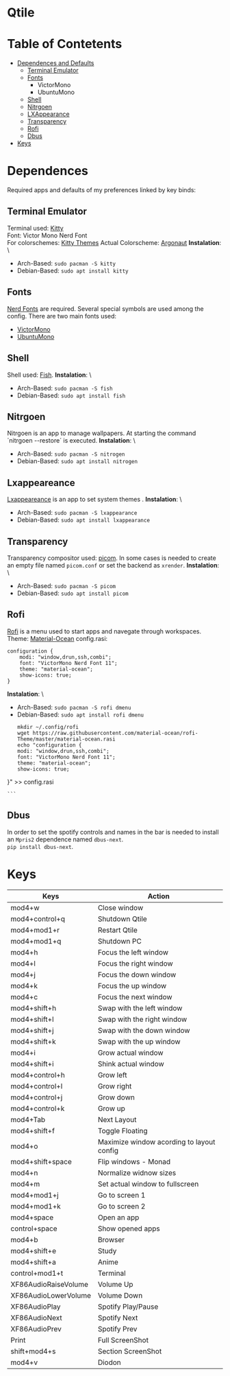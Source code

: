 # Qtile

# Table of Contetents
- [Dependences and Defaults](#dependences)
    - [Terminal Emulator](#terminal-emulator)
    - [Fonts](#fonts)
        - VictorMono
        - UbuntuMono
    - [Shell](#shell)
    - [Nitrgoen](#nitrgoen)
    - [LXAppearance](#lxappearance)
    - [Transparency](#transparency)
    - [Rofi](#rofi)
    - [Dbus](#dbus)
- [Keys](#keys)

# Dependences 
Required apps and defaults of my preferences linked by key binds:
## Terminal Emulator
Terminal used: [Kitty](https://sw.kovidgoyal.net/kitty/) \
Font: Victor Mono Nerd Font \
For colorschemes: [Kitty Themes](https://github.com/dexpota/kitty-themes)
Actual Colorscheme: [Argonaut](https://github.com/dexpota/kitty-themes/blob/master/themes/Argonaut.conf)
**Instalation**: \
- Arch-Based: `sudo pacman -S kitty`
- Debian-Based: `sudo apt install kitty`
## Fonts
[Nerd Fonts](https://www.nerdfonts.com/#home) are required. Several special symbols are used among the config.
There are two main fonts used:
- [VictorMono](https://github.com/ryanoasis/nerd-fonts/releases/download/v2.1.0/VictorMono.zip)
- [UbuntuMono](https://github.com/ryanoasis/nerd-fonts/releases/download/v2.1.0/UbuntuMono.zip)
## Shell
Shell used: [Fish](https://fishshell.com/).
**Instalation**: \
- Arch-Based: `sudo pacman -S fish`
- Debian-Based: `sudo apt install fish`

## Nitrgoen
Nitrgoen is an app to manage wallpapers. At starting the command ´nitrgoen --restore´ is executed.
**Instalation**: \
- Arch-Based: `sudo pacman -S nitrogen`
- Debian-Based: `sudo apt install nitrogen`

## Lxappeareance
[Lxappeareance](https://wiki.lxde.org/es/LXAppearance) is an app to set system themes .
**Instalation**: \
- Arch-Based: `sudo pacman -S lxappearance`
- Debian-Based: `sudo apt install lxappearance`

## Transparency
Transparency compositor used: [picom](https://github.com/yshui/picom). In some cases is needed to create an empty file named `picom.conf` or set the backend as `xrender`.
**Instalation**: \
- Arch-Based: `sudo pacman -S picom`
- Debian-Based: `sudo apt install picom`

## Rofi
[Rofi](https://github.com/davatorium/rofi) is a menu used to start apps and navegate through workspaces.
Theme: [Material-Ocean](https://github.com/material-ocean/rofi-Theme)
config.rasi:
```rasi
configuration {
    modi: "window,drun,ssh,combi";
    font: "VictorMono Nerd Font 11";
    theme: "material-ocean";
    show-icons: true;
}
```
**Instalation**: \
- Arch-Based: `sudo pacman -S rofi dmenu`
- Debian-Based: `sudo apt install rofi dmenu`
    ```
    mkdir ~/.config/rofi
    wget https://raw.githubusercontent.com/material-ocean/rofi-Theme/master/material-ocean.rasi
    echo "configuration {
    modi: "window,drun,ssh,combi";
    font: "VictorMono Nerd Font 11";
    theme: "material-ocean";
    show-icons: true;
}" >> config.rasi
    
    ```

## Dbus
In order to set the spotify controls and names in the bar is needed to install an `Mpris2` dependence named `dbus-next`. \
`pip install dbus-next`.

# Keys
| Keys                 | Action                                    |
| -------------------- | ----------------------------------------- |
| mod4+w               | Close window                              |
| mod4+control+q       | Shutdown Qtile                            |
| mod4+mod1+r          | Restart Qtile                             |
| mod4+mod1+q          | Shutdown PC                               |
| mod4+h               | Focus the left window                     |
| mod4+l               | Focus the right window                    |
| mod4+j               | Focus the down window                     |
| mod4+k               | Focus the up window                       |
| mod4+c               | Focus the next window                     |
| mod4+shift+h         | Swap with the left window                 |
| mod4+shift+l         | Swap with the right window                |
| mod4+shift+j         | Swap with the down window                 |
| mod4+shift+k         | Swap with the up window                   |
| mod4+i               | Grow actual window                        |
| mod4+shift+i         | Shink actual window                       |
| mod4+control+h       | Grow left                                 |
| mod4+control+l       | Grow right                                |
| mod4+control+j       | Grow down                                 |
| mod4+control+k       | Grow up                                   |
| mod4+Tab             | Next Layout                               |
| mod4+shift+f         | Toggle Floating                           |
| mod4+o               | Maximize window acording to layout config |
| mod4+shift+space     | Flip windows - Monad                      |
| mod4+n               | Normalize widnow sizes                    |
| mod4+m               | Set actual window to fullscreen           |
| mod4+mod1+j          | Go to screen 1                            |
| mod4+mod1+k          | Go to screen 2                            |
| mod4+space           | Open an app                               |
| control+space        | Show opened apps                          |
| mod4+b               | Browser                                   |
| mod4+shift+e         | Study                                     |
| mod4+shift+a         | Anime                                     |
| control+mod1+t       | Terminal                                  |
| XF86AudioRaiseVolume | Volume Up                                 |
| XF86AudioLowerVolume | Volume Down                               |
| XF86AudioPlay        | Spotify Play/Pause                        |
| XF86AudioNext        | Spotify Next                              |
| XF86AudioPrev        | Spotify Prev                              |
| Print                | Full ScreenShot                           |
| shift+mod4+s         | Section ScreenShot                        |
| mod4+v               | Diodon                                    |
